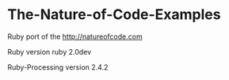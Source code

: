 The-Nature-of-Code-Examples
===========================

Ruby port of the http://natureofcode.com

Ruby version ruby 2.0dev

Ruby-Processing version 2.4.2
